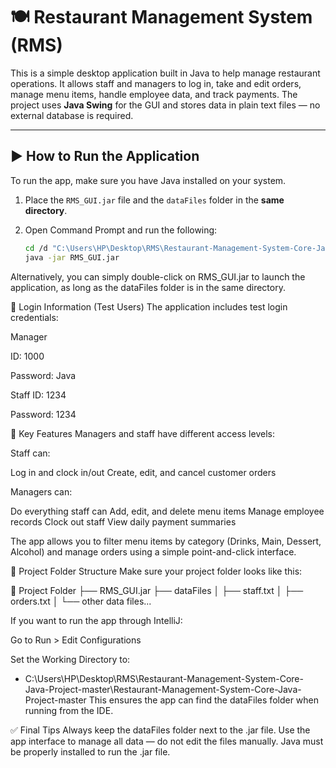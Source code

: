 # 🍽 Restaurant Management System (RMS)

This is a simple desktop application built in Java to help manage restaurant operations. It allows staff and managers to log in, take and edit orders, manage menu items, handle employee data, and track payments. The project uses **Java Swing** for the GUI and stores data in plain text files — no external database is required.

---

## ▶️ How to Run the Application

To run the app, make sure you have Java installed on your system.

1. Place the `RMS_GUI.jar` file and the `dataFiles` folder in the **same directory**.
2. Open Command Prompt and run the following:

   ```bash
   cd /d "C:\Users\HP\Desktop\RMS\Restaurant-Management-System-Core-Java-Project-master\Restaurant-Management-System-Core-Java-Project-master"
   java -jar RMS_GUI.jar
Alternatively, you can simply double-click on RMS_GUI.jar to launch the application, as long as the dataFiles folder is in the same directory.

🔐 Login Information (Test Users)
The application includes test login credentials:

Manager

ID: 1000

Password: Java

Staff
ID: 1234

Password: 1234

🧩 Key Features
Managers and staff have different access levels:

Staff can:

Log in and clock in/out
Create, edit, and cancel customer orders

Managers can:

Do everything staff can
Add, edit, and delete menu items
Manage employee records
Clock out staff
View daily payment summaries

The app allows you to filter menu items by category (Drinks, Main, Dessert, Alcohol) and manage orders using a simple point-and-click interface.

📁 Project Folder Structure
Make sure your project folder looks like this:

📁 Project Folder
├── RMS_GUI.jar
├── dataFiles
│   ├── staff.txt
│   ├── orders.txt
│   └── other data files...

If you want to run the app through IntelliJ:

Go to Run > Edit Configurations

Set the Working Directory to:
- C:\Users\HP\Desktop\RMS\Restaurant-Management-System-Core-Java-Project-master\Restaurant-Management-System-Core-Java-Project-master
This ensures the app can find the dataFiles folder when running from the IDE.

✅ Final Tips
Always keep the dataFiles folder next to the .jar file.
Use the app interface to manage all data — do not edit the files manually.
Java must be properly installed to run the .jar file.

